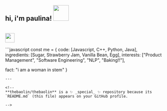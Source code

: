 <h2> hi, i'm paulina! <img src="https://media.giphy.com/media/92YG8KKSjYhMc/giphy.gif" width="50"></h2>
</br><img src="https://media.giphy.com/media/WUlplcMpOCEmTGBtBW/giphy.gif" width="30"> 
</em></p>
```javascript
const me = {
  code: [Javascript, C++, Python, Java],
  ingredients: [Sugar, Strawberry Jam, Vanilla Bean, Egg],
  interests: ["Product Management", "Software Engineering", "NLP", "Baking!!"],

 fact: "i am a woman in stem"
}
```
---

<!--
**thebaolin/thebaolin** is a ✨ _special_ ✨ repository because its `README.md` (this file) appears on your GitHub profile.

-->

